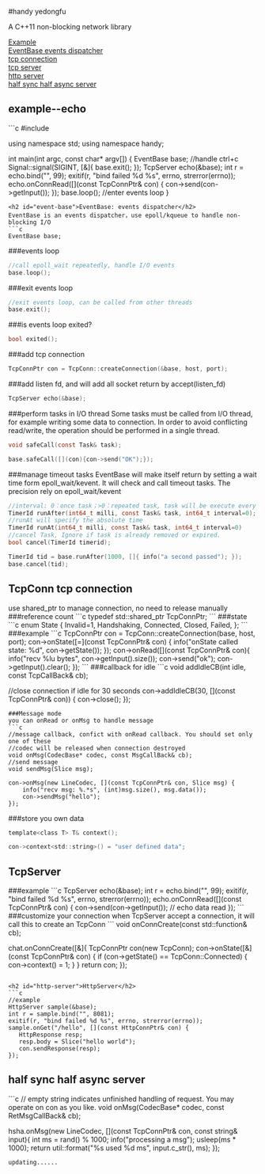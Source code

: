 #handy
yedongfu

A C++11 non-blocking network library

[Example](#sample)  
[EventBase events dispatcher](#event-base)  
[tcp connection](#tcp-conn)  
[tcp server](#tcp-server)  
[http server](#http-server)  
[half sync half async server](#hsha)  
<h2 id="sample">example--echo</h2>
```c
#include <handy/handy.h>

using namespace std;
using namespace handy;


int main(int argc, const char* argv[]) {
    EventBase base;
    //handle ctrl+c
    Signal::signal(SIGINT, [&]{ base.exit(); }); 
    TcpServer echo(&base);
    int r = echo.bind("", 99);
    exitif(r, "bind failed %d %s", errno, strerror(errno));
    echo.onConnRead([](const TcpConnPtr& con) {
        con->send(con->getInput());
    });
    base.loop(); //enter events loop
}
```
<h2 id="event-base">EventBase: events dispatcher</h2>
EventBase is an events dispatcher，use epoll/kqueue to handle non-blocking I/O
```c
EventBase base;
```
###events loop
```c
//call epoll_wait repeatedly, handle I/O events
base.loop();
```
###exit events loop
```c
//exit events loop, can be called from other threads
base.exit();
```
###is events loop exited?
```c
bool exited();
```
###add tcp connection
```c
TcpConnPtr con = TcpConn::createConnection(&base, host, port);
```
###add listen fd, and will add all socket return by accept(listen_fd)
```c
TcpServer echo(&base);
```
###perform tasks in I/O thread
Some tasks must be called from I/O thread, for example writing some data to connection.
In order to avoid conflicting read/write, the operation should be performed in a single thread.
```c
void safeCall(const Task& task);

base.safeCall([](con){con->send("OK");});
```
###manage timeout tasks
EventBase will make itself return by setting a wait time form epoll_wait/kevent.
It will check and call timeout tasks. The precision rely on epoll_wait/kevent
```c
//interval: 0：once task；>0：repeated task, task will be execute every interval milliseconds
TimerId runAfter(int64_t milli, const Task& task, int64_t interval=0);
//runAt will specify the absolute time
TimerId runAt(int64_t milli, const Task& task, int64_t interval=0)
//cancel Task, Ignore if task is already removed or expired.
bool cancel(TimerId timerid);

TimerId tid = base.runAfter(1000, []{ info("a second passed"); });
base.cancel(tid);
```

<h2 id="tcp-conn">TcpConn tcp connection</h2>
use shared_ptr to manage connection, no need to release manually
###reference count
```c
typedef std::shared_ptr<TcpConn> TcpConnPtr;
```
###state
```c
enum State { Invalid=1, Handshaking, Connected, Closed, Failed, };
```
###example
```c
TcpConnPtr con = TcpConn::createConnection(base, host, port);
con->onState([=](const TcpConnPtr& con) {
    info("onState called state: %d", con->getState());
});
con->onRead([](const TcpConnPtr& con){
    info("recv %lu bytes", con->getInput().size());
    con->send("ok");
    con->getInput().clear();
});
```
###callback for idle
```c
void addIdleCB(int idle, const TcpCallBack& cb);

//close connection if idle for 30 seconds
con->addIdleCB(30, [](const TcpConnPtr& con)) { con->close(); });
```
###Message mode
you can onRead or onMsg to handle message
```c
//message callback, confict with onRead callback. You should set only one of these
//codec will be released when connection destroyed
void onMsg(CodecBase* codec, const MsgCallBack& cb);
//send message
void sendMsg(Slice msg);

con->onMsg(new LineCodec, [](const TcpConnPtr& con, Slice msg) {
    info("recv msg: %.*s", (int)msg.size(), msg.data());
    con->sendMsg("hello");
});
```
###store you own data
```c
template<class T> T& context();

con->context<std::string>() = "user defined data";
```

<h2 id="tcp-server">TcpServer</h2>
###example
```c
TcpServer echo(&base);
int r = echo.bind("", 99);
exitif(r, "bind failed %d %s", errno, strerror(errno));
echo.onConnRead([](const TcpConnPtr& con) {
    con->send(con->getInput()); // echo data read
});
```
###customize your connection
when TcpServer accept a connection, it will call this to create an TcpConn
```
void onConnCreate(const std::function<TcpConnPtr()>& cb);

chat.onConnCreate([&]{
    TcpConnPtr con(new TcpConn);
    con->onState([&](const TcpConnPtr& con) {
        if (con->getState() == TcpConn::Connected) {
            con->context<int>() = 1;
        }
    }
    return con;
});
```

<h2 id="http-server">HttpServer</h2>
```c
//example
HttpServer sample(&base);
int r = sample.bind("", 8081);
exitif(r, "bind failed %d %s", errno, strerror(errno));
sample.onGet("/hello", [](const HttpConnPtr& con) {
   HttpResponse resp;
   resp.body = Slice("hello world");
   con.sendResponse(resp);
});
```
<h2 id="hsha">half sync half async server</h2>
```c
// empty string indicates unfinished handling of request. You may operate on con as you like.
void onMsg(CodecBase* codec, const RetMsgCallBack& cb);

hsha.onMsg(new LineCodec, [](const TcpConnPtr& con, const string& input){
    int ms = rand() % 1000;
    info("processing a msg");
    usleep(ms * 1000);
    return util::format("%s used %d ms", input.c_str(), ms);
});
```
updating......